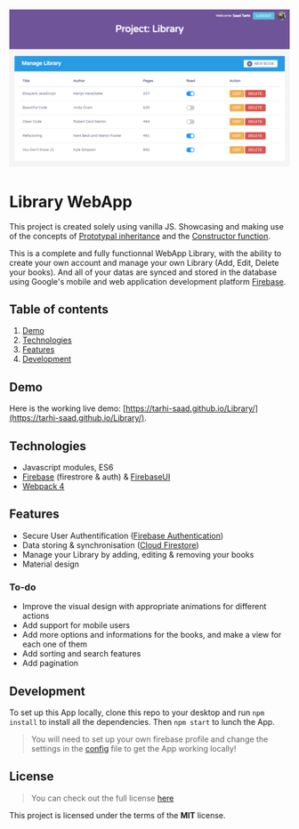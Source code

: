 # ![Library WebApp](readme_img/screenshot.png)

# Library WebApp

This project is created solely using vanilla JS. Showcasing and making use of the concepts of [Prototypal inheritance](http://javascript.info/prototype-inheritance) and the [Constructor function](http://javascript.info/function-prototype).

This is a complete and fully functionnal WebApp Library, with the ability to create your own account and manage your own Library (Add, Edit, Delete your books). And all of your datas are synced and stored in the database using Google's mobile and web application development platform [Firebase](https://firebase.google.com/).

## Table of contents

1. [Demo](#demo)
2. [Technologies](#technologies)
3. [Features](#features)
4. [Development](#development)

## Demo

Here is the working live demo:
[https://tarhi-saad.github.io/Library/](https://tarhi-saad.github.io/Library/).

## Technologies

- Javascript modules, ES6
- [Firebase](https://firebase.google.com/) (firestrore & auth) & [FirebaseUI](https://github.com/firebase/firebaseui-web)
- [Webpack 4](https://webpack.js.org/)

## Features

- Secure User Authentification ([Firebase Authentication](https://firebase.google.com/products/auth/))
- Data storing & synchronisation ([Cloud Firestore](https://firebase.google.com/products/firestore/))
- Manage your Library by adding, editing & removing your books
- Material design

### To-do

- Improve the visual design with appropriate animations for different actions
- Add support for mobile users
- Add more options and informations for the books, and make a view for each one of them
- Add sorting and search features
- Add pagination

## Development

To set up this App locally, clone this repo to your desktop and run `npm install` to install all the dependencies. Then `npm start` to lunch the App.

> You will need to set up your own firebase profile and change the settings in the [config](src/modules/firebase.config.js) file to get the App working locally!

## License

> You can check out the full license [here](LICENSE)

This project is licensed under the terms of the **MIT** license.
